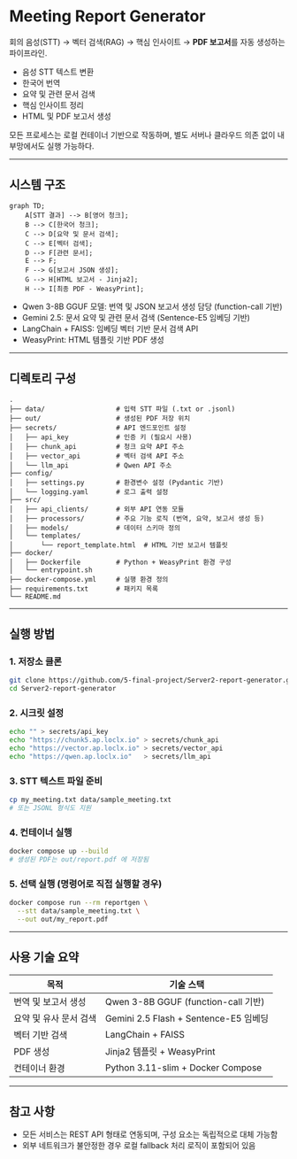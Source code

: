 # Meeting Report Generator

회의 음성(STT) → 벡터 검색(RAG) → 핵심 인사이트 → **PDF 보고서**를 자동 생성하는 파이프라인.

- 음성 STT 텍스트 변환
- 한국어 번역
- 요약 및 관련 문서 검색
- 핵심 인사이트 정리
- HTML 및 PDF 보고서 생성

모든 프로세스는 로컬 컨테이너 기반으로 작동하며, 별도 서버나 클라우드 의존 없이 내부망에서도 실행 가능하다.

---

## 시스템 구조

```mermaid
graph TD;
    A[STT 결과] --> B[영어 청크];
    B --> C[한국어 청크];
    C --> D[요약 및 문서 검색];
    C --> E[벡터 검색];
    D --> F[관련 문서];
    E --> F;
    F --> G[보고서 JSON 생성];
    G --> H[HTML 보고서 - Jinja2];
    H --> I[최종 PDF - WeasyPrint];

```

- Qwen 3-8B GGUF 모델: 번역 및 JSON 보고서 생성 담당 (function-call 기반)
- Gemini 2.5: 문서 요약 및 관련 문서 검색 (Sentence-E5 임베딩 기반)
- LangChain + FAISS: 임베딩 벡터 기반 문서 검색 API
- WeasyPrint: HTML 템플릿 기반 PDF 생성

---

## 디렉토리 구성

```
.
├── data/                  # 입력 STT 파일 (.txt or .jsonl)
├── out/                   # 생성된 PDF 저장 위치
├── secrets/               # API 엔드포인트 설정
│   ├── api_key            # 인증 키 (필요시 사용)
│   ├── chunk_api          # 청크 요약 API 주소
│   ├── vector_api         # 벡터 검색 API 주소
│   └── llm_api            # Qwen API 주소
├── config/
│   ├── settings.py        # 환경변수 설정 (Pydantic 기반)
│   └── logging.yaml       # 로그 출력 설정
├── src/
│   ├── api_clients/       # 외부 API 연동 모듈
│   ├── processors/        # 주요 기능 로직 (번역, 요약, 보고서 생성 등)
│   ├── models/            # 데이터 스키마 정의
│   └── templates/
│       └── report_template.html  # HTML 기반 보고서 템플릿
├── docker/
│   ├── Dockerfile         # Python + WeasyPrint 환경 구성
│   └── entrypoint.sh
├── docker-compose.yml     # 실행 환경 정의
├── requirements.txt       # 패키지 목록
└── README.md
```

---

## 실행 방법

### 1. 저장소 클론
```bash
git clone https://github.com/5-final-project/Server2-report-generator.git
cd Server2-report-generator
```

### 2. 시크릿 설정
```bash
echo "" > secrets/api_key
echo "https://chunk5.ap.loclx.io" > secrets/chunk_api
echo "https://vector.ap.loclx.io" > secrets/vector_api
echo "https://qwen.ap.loclx.io"   > secrets/llm_api
```

### 3. STT 텍스트 파일 준비
```bash
cp my_meeting.txt data/sample_meeting.txt
# 또는 JSONL 형식도 지원
```

### 4. 컨테이너 실행
```bash
docker compose up --build
# 생성된 PDF는 out/report.pdf 에 저장됨
```

### 5. 선택 실행 (명령어로 직접 실행할 경우)
```bash
docker compose run --rm reportgen \
  --stt data/sample_meeting.txt \
  --out out/my_report.pdf
```

---

## 사용 기술 요약

| 목적                 | 기술 스택                              |
|----------------------|-----------------------------------------|
| 번역 및 보고서 생성  | Qwen 3-8B GGUF (function-call 기반)     |
| 요약 및 유사 문서 검색 | Gemini 2.5 Flash + Sentence-E5 임베딩  |
| 벡터 기반 검색        | LangChain + FAISS                      |
| PDF 생성             | Jinja2 템플릿 + WeasyPrint             |
| 컨테이너 환경         | Python 3.11-slim + Docker Compose       |

---

## 참고 사항

- 모든 서비스는 REST API 형태로 연동되며, 구성 요소는 독립적으로 대체 가능함
- 외부 네트워크가 불안정한 경우 로컬 fallback 처리 로직이 포함되어 있음
